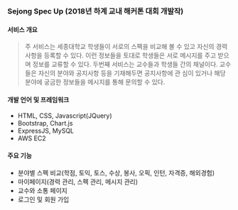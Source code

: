 ### Sejong Spec Up (2018년 하계 교내 해커톤 대회 개발작)



#### 서비스 개요

> 주 서비스는 세종대학교 학생들이 서로의 스펙을 비교해 볼 수 있고 자신의 경력 사항을 등록할 수 있다. 이런 정보들을 토대로 학생들은 서로 메시지를 주고 받으며 정보를 교류할 수 있다. 두번째 서비스는 교수들과 학생들 간의 채널이다. 교수들은 자신의 분야와 공지사항 등을 기재해두면 공지사항에 관 심이 있거나 해당 분야에 궁금한 정보들을 메시지를 통해 문의할 수 있다.



#### 개발 언어 및 프레임워크

- HTML, CSS, Javascript(JQuery)
- Bootstrap, Chart.js
- ExpressJS, MySQL
- AWS EC2



#### 주요 기능

- 분야별 스펙 비교(학점, 토익, 토스, 수상, 봉사, 오픽, 인턴, 자격증, 해외경험)
- 마이페이지(경력 관리, 스펙 관리, 메시지 관리)
- 교수와 소통 페이지
- 로그인 및 회원 가입
